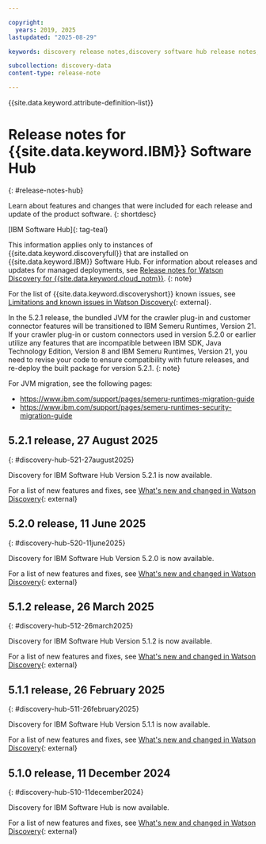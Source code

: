 ```yaml
---

copyright:
  years: 2019, 2025
lastupdated: "2025-08-29"

keywords: discovery release notes,discovery software hub release notes,watson discovery release notes,what's new,new features,improvements,change log,changelog

subcollection: discovery-data
content-type: release-note

---
```


{{site.data.keyword.attribute-definition-list}}

# Release notes for {{site.data.keyword.IBM}} Software Hub
{: #release-notes-hub}

Learn about features and changes that were included for each release and update of the product software.
{: shortdesc}

[IBM Software Hub]{: tag-teal}

This information applies only to instances of {{site.data.keyword.discoveryfull}} that are installed on {{site.data.keyword.IBM}} Software Hub. For information about releases and updates for managed deployments, see [Release notes for Watson Discovery for {{site.data.keyword.cloud_notm}}](/docs/discovery-data?topic=discovery-data-release-notes).
{: note}

For the list of {{site.data.keyword.discoveryshort}} known issues, see [Limitations and known issues in Watson Discovery](https://www.ibm.com/docs/en/software-hub/5.1.x?topic=issues-watson-discovery){: external}.

In the 5.2.1 release, the bundled JVM for the crawler plug-in and customer connector features will be transitioned to IBM Semeru Runtimes, Version 21. If your crawler plug-in or custom connectors used in version 5.2.0 or earlier utilize any features that are incompatible between IBM SDK, Java Technology Edition, Version 8 and IBM Semeru Runtimes, Version 21, you need to revise your code to ensure compatibility with future releases, and re-deploy the built package for version 5.2.1.
{: note}

For JVM migration, see the following pages:
* https://www.ibm.com/support/pages/semeru-runtimes-migration-guide
* https://www.ibm.com/support/pages/semeru-runtimes-security-migration-guide

## 5.2.1 release, 27 August 2025
{: #discovery-hub-521-27august2025}

Discovery for IBM Software Hub Version 5.2.1 is now available.

For a list of new features and fixes, see [What's new and changed in Watson Discovery](https://www.ibm.com/docs/en/software-hub/5.2.x?topic=new-watson-discovery){: external}

## 5.2.0 release, 11 June 2025
{: #discovery-hub-520-11june2025}

Discovery for IBM Software Hub Version 5.2.0 is now available.

For a list of new features and fixes, see [What's new and changed in Watson Discovery](https://www.ibm.com/docs/en/software-hub/5.2.x?topic=new-watson-discovery){: external}

## 5.1.2 release, 26 March 2025
{: #discovery-hub-512-26march2025}

Discovery for IBM Software Hub Version 5.1.2 is now available.

For a list of new features and fixes, see [What's new and changed in Watson Discovery](https://www.ibm.com/docs/en/software-hub/5.1.x?topic=new-watson-discovery){: external}

## 5.1.1 release, 26 February 2025
{: #discovery-hub-511-26february2025}

Discovery for IBM Software Hub Version 5.1.1 is now available.

For a list of new features and fixes, see [What's new and changed in Watson Discovery](https://www.ibm.com/docs/en/software-hub/5.1.x?topic=new-watson-discovery){: external}

## 5.1.0 release, 11 December 2024
{: #discovery-hub-510-11december2024}

Discovery for IBM Software Hub is now available.

For a list of new features and fixes, see [What's new and changed in Watson Discovery](https://www.ibm.com/docs/en/software-hub/5.1.x?topic=new-watson-discovery){: external}
